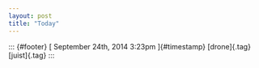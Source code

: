 ```yaml
---
layout: post
title: "Today"
---
```



::: {#footer}
[ September 24th, 2014 3:23pm ]{#timestamp} [drone]{.tag} [juist]{.tag}
:::
